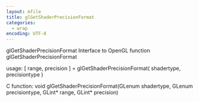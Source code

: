 ```yaml
---
layout: mfile
title: glGetShaderPrecisionFormat
categories:
  - wrap
encoding: UTF-8
---
```


glGetShaderPrecisionFormat  Interface to OpenGL function glGetShaderPrecisionFormat

usage:  [ range, precision ] = glGetShaderPrecisionFormat( shadertype, precisiontype )

C function:  void glGetShaderPrecisionFormat(GLenum shadertype, GLenum precisiontype, GLint\* range, GLint\* precision)